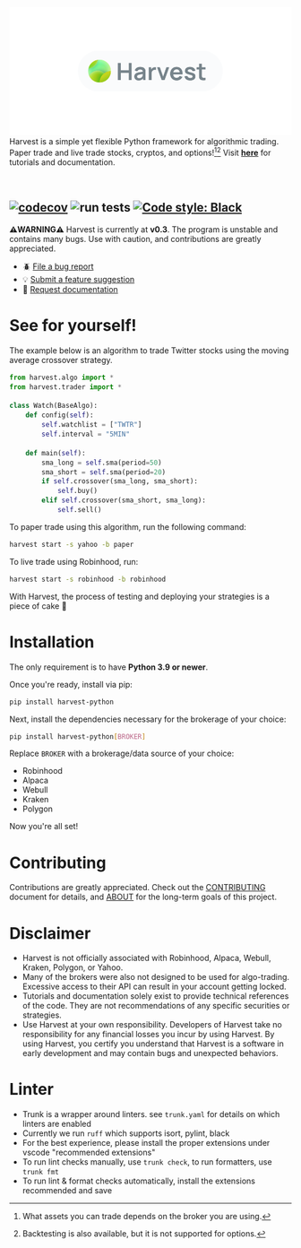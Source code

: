 ![Header](docs/banner.png)<br />
Harvest is a simple yet flexible Python framework for algorithmic trading. Paper trade and live trade stocks, cryptos, and options![^1][^2] Visit [**here**](https://tfukaza.github.io/harvest-website) for tutorials and documentation.

<br />


[![codecov](https://codecov.io/gh/tfukaza/harvest/branch/main/graph/badge.svg?token=NQMXTBK2UO)](https://codecov.io/gh/tfukaza/harvest)
![run tests](https://github.com/tfukaza/harvest/actions/workflows/run-tests.yml/badge.svg)
[![Code style: Black](https://img.shields.io/badge/code%20style-black-000000.svg)](https://github.com/psf/black)
---

**⚠️WARNING⚠️**
Harvest is currently at **v0.3**. The program is unstable and contains many bugs. Use with caution, and contributions are greatly appreciated.
- 🪲 [File a bug report](https://github.com/tfukaza/harvest/issues/new?assignees=&labels=bug&template=bug_report.md&title=%5B%F0%9F%AA%B0BUG%5D)
- 💡 [Submit a feature suggestion](https://github.com/tfukaza/harvest/issues/new?assignees=&labels=enhancement%2C+question&template=feature-request.md&title=%5B%F0%9F%92%A1Feature+Request%5D)
- 📝 [Request documentation](https://github.com/tfukaza/harvest/issues/new?assignees=&labels=documentation&template=documentation.md&title=%5B%F0%9F%93%9DDocumentation%5D)

# See for yourself!
The example below is an algorithm to trade Twitter stocks using the moving average crossover strategy.
```python
from harvest.algo import *
from harvest.trader import *

class Watch(BaseAlgo):
    def config(self):
        self.watchlist = ["TWTR"]
        self.interval = "5MIN"

    def main(self):
        sma_long = self.sma(period=50)
        sma_short = self.sma(period=20)
        if self.crossover(sma_long, sma_short):
            self.buy()
        elif self.crossover(sma_short, sma_long):
            self.sell()
```
To paper trade using this algorithm, run the following command:
```bash
harvest start -s yahoo -b paper
```
To live trade using Robinhood, run:
```bash
harvest start -s robinhood -b robinhood
```
With Harvest, the process of testing and deploying your strategies is a piece of cake 🍰

# Installation
The only requirement is to have **Python 3.9 or newer**.

Once you're ready, install via pip:
```bash
pip install harvest-python
```

Next, install the dependencies necessary for the brokerage of your choice:
```bash
pip install harvest-python[BROKER]
```
Replace `BROKER` with a brokerage/data source of your choice:
- Robinhood
- Alpaca
- Webull
- Kraken
- Polygon

Now you're all set!

# Contributing
Contributions are greatly appreciated. Check out the [CONTRIBUTING](CONTRIBUTING.md) document for details, and [ABOUT](ABOUT.md) for the long-term goals of this project.

# Disclaimer
- Harvest is not officially associated with Robinhood, Alpaca, Webull, Kraken, Polygon, or Yahoo.
- Many of the brokers were also not designed to be used for algo-trading. Excessive access to their API can result in your account getting locked.
- Tutorials and documentation solely exist to provide technical references of the code. They are not recommendations of any specific securities or strategies.
- Use Harvest at your own responsibility. Developers of Harvest take no responsibility for any financial losses you incur by using Harvest. By using Harvest, you certify you understand that Harvest is a software in early development and may contain bugs and unexpected behaviors.

# Linter
- Trunk is a wrapper around linters. see `trunk.yaml` for details on which linters are enabled
- Currently we run `ruff` which supports isort, pylint, black
- For the best experience, please install the proper extensions under vscode "recommended extensions"
- To run lint checks manually, use `trunk check`, to run formatters, use `trunk fmt`
- To run lint & format checks automatically, install the extensions recommended and save

[^1]: What assets you can trade depends on the broker you are using.
[^2]: Backtesting is also available, but it is not supported for options.
